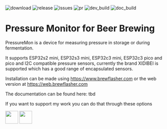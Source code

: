 
![download](https://img.shields.io/github/downloads/mp-se/pressuremon/total) 
![release](https://img.shields.io/github/v/release/mp-se/pressuremon?label=latest%20release)
![issues](https://img.shields.io/github/issues/mp-se/pressuremon)
![pr](https://img.shields.io/github/issues-pr/mp-se/pressuremon)
![dev_build](https://img.shields.io/github/actions/workflow/status/mp-se/pressuremon/pio-build.yaml?branch=dev)
![doc_build](https://img.shields.io/github/actions/workflow/status/mp-se/pressuremon/doc-build.yaml?branch=master)

# Pressure Monitor for Beer Brewing

PressureMon is a device for measuring pressure in storage or during fermentation.  

It supports ESP32s2 mini, ESP32s3 mini, ESP32c3 mini, ESP32c3 pico and pico and I2C compatible pressure sensors, currently the brand XIDIBEI is supported which has a good range of encapsulated sensors.

Installation can be made using https://www.brewflasher.com or the web version at https://web.brewflasher.com

The documentation can be found here: tbd

If you want to support my work you can do that through these options

[<img src="https://gravitymon.com/images/buymecoffee.png" height=40>](https://www.buymeacoffee.com/mpse/) [<img src="https://img.shields.io/static/v1?label=Sponsor&message=%E2%9D%A4&logo=GitHub&color=%23fe8e86" height=40>](https://github.com/sponsors/mp-se)


